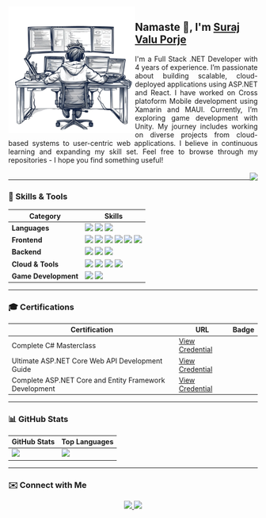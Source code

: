 <img align="left" src="frame-image.png" width="256">
<h2> Namaste 🙏, I'm <a href='https://github.com/porjesuraj'>Suraj Valu Porje</a> </h2>

<p align='justify'>
I'm a Full Stack .NET Developer with 4 years of experience. I’m passionate about building scalable, cloud-deployed applications using ASP.NET and React. I have worked on Cross platoform Mobile development using Xamarin and MAUI. Currently, I’m exploring game development with Unity. My journey includes working on diverse projects from cloud-based systems to user-centric web applications. I believe in continuous learning and expanding my skill set. Feel free to browse through my repositories - I hope you find something useful! 
<br></br>
<img align="right" src="https://img.shields.io/badge/MADE%20WITH%20%E2%9D%A4%20IN-INDIA-orange?style=for-the-badge" href="!#">
</p>

---

### 🚀 Skills & Tools
<table align="center">
    <thead>
        <tr>
          <th>Category</th>
          <th>Skills</th>
        </tr>
    </thead>
    <tbody>
      <tr>
        <td><b>Languages</b></td>
        <td>
          <img src="https://img.shields.io/badge/C%23-239120?style=for-the-badge&logo=c-sharp&logoColor=white" />
          <img src="https://img.shields.io/badge/JavaScript-323330?style=for-the-badge&logo=javascript&logoColor=F7DF1E" />
          <img src="https://img.shields.io/badge/TypeScript-007ACC?style=for-the-badge&logo=typescript&logoColor=white" />     
        </td>
      </tr>
      <tr>
        <td><b>Frontend</b></td>
        <td>
          <img src="https://img.shields.io/badge/React-61DAFB?style=for-the-badge&logo=react&logoColor=black" />
          <img src="https://img.shields.io/badge/Angular-DD0031?style=for-the-badge&logo=angular&logoColor=white" />
          <img src="https://img.shields.io/badge/HTML5-E34F26?style=for-the-badge&logo=html5&logoColor=white" />
          <img src="https://img.shields.io/badge/CSS3-1572B6?style=for-the-badge&logo=css3&logoColor=white" />
          <img src="https://img.shields.io/badge/Xamarin-61D?style=for-the-badge&logo=.net&logoColor=black" />
          <img src="https://img.shields.io/badge/MAUI-61D?style=for-the-badge&logo=.net&logoColor=black" />
        </td>
      </tr>
      <tr>
        <td><b>Backend</b></td>
        <td>
          <img src="https://img.shields.io/badge/ASP.NET-512BD4?style=for-the-badge&logo=.net&logoColor=white" />
          <img src="https://img.shields.io/badge/NHibernate-9933CC?style=for-the-badge&logo=nhibernate&logoColor=white" />
          <img src="https://img.shields.io/badge/SQL%20Server-CC2927?style=for-the-badge&logo=Microsoft-SQL-Server&logoColor=white" />
        </td>
      </tr>
      <tr>
        <td><b>Cloud & Tools</b></td>
        <td>
          <img src="https://img.shields.io/badge/AWS-%23FF9900.svg?style=for-the-badge&logo=amazon-aws&logoColor=white" />
          <img src="https://img.shields.io/badge/Git-%23F05032.svg?style=for-the-badge&logo=git&logoColor=white" />
          <img src="https://img.shields.io/badge/Autofac-008080?style=for-the-badge" />
          <img src="https://img.shields.io/badge/Honeycomb-FACB00?style=for-the-badge&logo=honeycomb" />
        </td>
      </tr>
      <tr>
        <td><b>Game Development</b></td>
        <td>
          <img src="https://img.shields.io/badge/Unity-%23000000.svg?style=for-the-badge&logo=unity&logoColor=white" />
          <img src="https://img.shields.io/badge/C%23-239120?style=for-the-badge&logo=c-sharp&logoColor=white" />
        </td>
      </tr>
    </tbody>
</table>

---

### 🎓 Certifications
<table align="center">
    <thead>
        <tr>
          <th>Certification</th>
          <th>URL</th>
          <th>Badge</th>
        </tr>
    </thead>
    <tbody>
      <tr>
        <td>Complete C# Masterclass</td>
        <td><a href="https://www.udemy.com/certificate/UC-5ad8a284-9c51-43bb-9c28-42d321195921/">View Credential</a></td>
        <td></td>
      </tr>    
      <tr>
        <td>Ultimate ASP.NET Core Web API Development Guide</td>
        <td><a href="ude.my/UC-86995146-e0c8-4027-8c84-5c0d7e515d67">View Credential</a></td>
        <td></td>
      </tr>
       <tr>
        <td>Complete ASP.NET Core and Entity Framework Development</td>
        <td><a href="ude.my/UC-f3c03469-cb15-4454-9444-1f9c8a752423">View Credential</a></td>
        <td></td>
      </tr>
    </tbody>
</table>

---

### 📊 GitHub Stats
<table align="center">
    <thead>
        <tr>
          <th>GitHub Stats</th>
          <th>Top Languages</th>
        </tr>
    </thead>
    <tbody>
      <tr>
        <td>
          <a href="https://github.com/porjesuraj">
            <img src="https://github-readme-stats.vercel.app/api?username=porjesuraj&show_icons=true&theme=dark">
          </a>
        </td>
        <td>
          <a href="https://github.com/porjesuraj">
            <img src="https://github-readme-stats.vercel.app/api/top-langs/?username=porjesuraj&layout=compact&theme=dark">
          </a>
        </td>
      </tr>
    </tbody>
</table>

---

### ✉️ Connect with Me
<p align="center">
  <a href="https://in.linkedin.com/in/surajporje">
    <img src="https://img.shields.io/badge/LinkedIn-0077B5?style=for-the-badge&logo=linkedin&logoColor=white">
  </a>
  <a href="mailto:porjesuraj5@gmail.com">
    <img src="https://img.shields.io/badge/Email-D14836?style=for-the-badge&logo=gmail&logoColor=white">
  </a>
</p>

